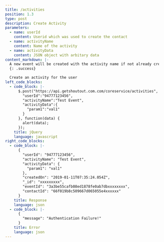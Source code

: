 ```yaml
---
title: /activities
position: 1.3
type: post
description: Create Activity
parameters:
  - name: userId
    content: Userid which was used to create the contact
  - name: activityName
    content: Name of the activity
  - name: activityData
    content: JSON object with arbitary data
content_markdown: |-
  A new event will be created with the activity name if not already created
  {: .success}

  Create an activity for the user
left_code_blocks:
  - code_block: |-
      $.post("https://api.getshoutout.com.com/coreservice/activities", {
        "userId":"94777123456",
        "activityName":"Test Event",
        "activityData":{
          "param1":"val1"
        }
      }, function(data) {
        alert(data);
      });
    title: jQuery
    language: javascript
right_code_blocks:
  - code_block: |-
      {
        "userId": "94777123456",
        "activityName": "Test Event",
        "activityData": {
          "param1": "val1"
        },
        "createdOn": "2019-01-11T07:35:24.054Z",
        "_id": "xxxxxxxxx",
        "eventId": "3a3be55cafb08ed1878fe0ab7dbxxxxxxxx",
        "contactId": "66f019b8c509667d065055e4xxxxxx"
      }
    title: Response
    language: json
  - code_block: |-
      {
        "message": "Authentication Failure!"
      }
    title: Error
    language: json
---
```



